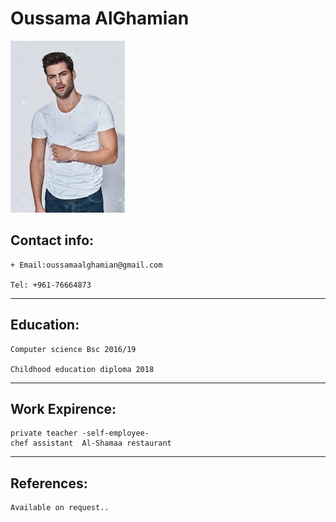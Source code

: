 # Oussama AlGhamian

![myImage](index.jpeg)

## Contact info:

```
+ Email:oussamaalghamian@gmail.com

Tel: +961-76664873
```

---

## Education:

```
Computer science Bsc 2016/19

Childhood education diploma 2018
```

---

## Work Expirence:

```
private teacher -self-employee-
chef assistant  Al-Shamaa restaurant
```

---

## References:

```
Available on request..
```
